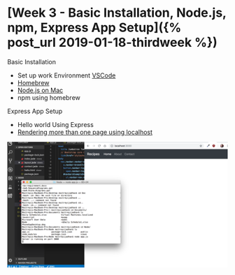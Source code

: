 
# [Week 3 - Basic Installation, Node.js, npm, Express App Setup]({% post_url 2019-01-18-thirdweek %})


Basic Installation
- Set up work Environment [VSCode](https://code.visualstudio.com/)
- [Homebrew](https://brew.sh/)
- [Node.js on Mac](https://nodejs.org/en/)
- npm using homebrew

Express App Setup
- Hello world Using Express
- [Rendering more than one page using localhost](http://expressjs.com/en/guide/routing.html)

![screenshot week3](/images/wk3.png)






 


